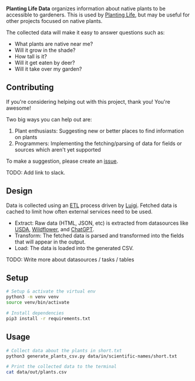 **Planting Life Data** organizes information about native plants to be
accessible to gardeners. This is used by
[Planting Life](https://planting.life), but may be useful for other projects
focused on native plants.

The collected data will make it easy to answer questions such as:

- What plants are native near me?
- Will it grow in the shade?
- How tall is it?
- Will it get eaten by deer?
- Will it take over my garden?

## Contributing

If you're considering helping out with this project, thank you! You're awesome!

Two big ways you can help out are:

1. Plant enthusiasts: Suggesting new or better places to find information on plants
2. Programmers: Implementing the fetching/parsing of data for fields or sources which aren't yet supported

To make a suggestion, please create an [issue](https://github.com/developing-human/planting-life-data/issues).

TODO: Add link to slack.

## Design

Data is collected using an [ETL](https://en.wikipedia.org/wiki/Extract%2C_transform%2C_load) process
driven by [Luigi](https://github.com/spotify/luigi). Fetched data is cached to limit how often
external services need to be used.

- Extract: Raw data (HTML, JSON, etc) is extracted from datasources like [USDA](https://plants.usda.gov/),
  [Wildflower](https://www.wildflower.org/plants/), and [ChatGPT](https://chat.openai.com).
- Transform: The fetched data is parsed and transformed into the fields that will appear in the output.
- Load: The data is loaded into the generated CSV.

TODO: Write more about datasources / tasks / tables

## Setup

```bash
# Setup & activate the virtual env
python3 -m venv venv
source venv/bin/activate

# Install dependencies
pip3 install -r requirements.txt
```

## Usage

```bash
# Collect data about the plants in short.txt
python3 generate_plants_csv.py data/in/scientific-names/short.txt

# Print the collected data to the terminal
cat data/out/plants.csv
```

